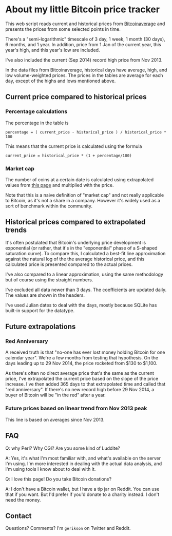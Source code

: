 # About my little Bitcoin price tracker

This web script reads current and historical prices from [Bitcoinaverage](https://bitcoinaverage.com/markets#USD) and presents the prices from some selected points in time.

There's a "semi-logarithmic" timescale of 3 day, 1 week, 1 month (30 days), 6 months, and 1 year. In addition, price from 1 Jan of the current year, this year's high, and this year's low are included. 

I've also included the current (Sep 2014) record high price from Nov 2013.

In the data files from Bitcoinaverage, historical days have average, high, and low volume-weighted prices. The prices in the tables are average for each day, except of the highs and lows mentioned above.




## <a id="current"></a>Current price compared to historical prices

### Percentage calculations

The percentage in the table is 

    percentage = ( current_price - historical_price ) / historical_price * 100

This means that the current price is calculated using the formula

    current_price = historical_price * (1 + percentage/100)

### Market cap

The number of coins at a certain date is calculated using extrapolated values from [this page](https://en.bitcoin.it/wiki/Controlled_supply) and multiplied with the price.

Note that this is a naive definition of "market cap" and not really applicable to Bitcoin, as it's not a share in a company. However it's widely used as a sort of benchmark within the community.
## <a id='extrapolated'></a>Historical prices compared to extrapolated trends

It's often postulated that Bitcoin's underlying price development is
exponential (or rather, that it's in the "exponential" phase of a
S-shaped saturation curve). To compare this, I calculated a best-fit
line approximation against the natural log of the the average
historical price, and this calculated price is presented compared to
the actual prices.

I've also compared to a linear approximation, using the same
methodology but of course using the straight numbers.

I've excluded all data newer than 3 days. The coefficients are updated
daily. The values are shown in the headers.

I've used Julian dates to deal with the days, mostly because SQLite has built-in support for the datatype.
## <a id="future"></a> Future extrapolations

### Red Anniversary 

A received truth is that "no-one has ever lost money holding Bitcoin for one calendar year". We're a few months from testing that hypothesis. On the days leading up to 29 Nov 2014, the price rocketed from $130 to $1,100. 

As there's often no direct average price that's the same as the
current price, I've extrapolated the current price based on the slope
of the price increase. I've then added 365 days to that extrapolated
time and called that "red anniversary". If there's no new record high
before 29 Nov 2014, a buyer of Bitcoin will be "in the red" after a
year.

###  Future prices based on linear trend from Nov 2013 peak

This line is based on averages since Nov 2013. 
## FAQ

Q: why Perl? Why CGI? Are you some kind of Luddite?

A: Yes, it's what I'm most familiar with, and what's available on the server I'm using. I'm more interested in dealing with the actual data analysis, and I'm using tools I know about to deal with it.

Q: I love this page! Do you take Bitcoin donations?

A: I don't have a Bitcoin wallet, but I have a tip jar on Reddit. You can use that if you want. But I'd prefer if you'd donate to a charity instead. I don't need the money.
## <a id="Contact"></a> Contact

Questions? Comments? I'm ``gerikson`` on Twitter and Reddit.
